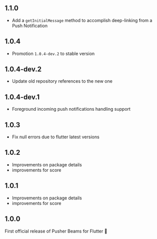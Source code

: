 ## 1.1.0
- Add a `getInitialMessage` method to accomplish deep-linking from a Push Notification

## 1.0.4
- Promotion `1.0.4-dev.2` to stable version

## 1.0.4-dev.2
- Update old repository references to the new one

## 1.0.4-dev.1
- Foreground incoming push notifications handling support

## 1.0.3
- Fix null errors due to flutter latest versions

## 1.0.2
- Improvements on package details
- improvements for score

## 1.0.1
- Improvements on package details
- improvements for score

## 1.0.0

First official release of Pusher Beams for Flutter 🎉